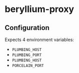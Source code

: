 # beryllium-proxy

## Configuration

Expects 4 environment variables:

*  `PLUMBING_HOST`
*  `PLUMBING_PORT`
*  `PLUMBING_HOST`
*  `PORCELAIN_PORT`